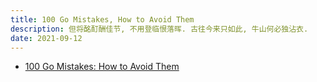 ```yaml
---
title: 100 Go Mistakes, How to Avoid Them
description: 但将酩酊酬佳节, 不用登临恨落晖. 古往今来只如此, 牛山何必独沾衣.
date: 2021-09-12
---
```


* [100 Go Mistakes: How to Avoid Them](https://www.manning.com/books/100-go-mistakes-and-how-to-avoid-them)

